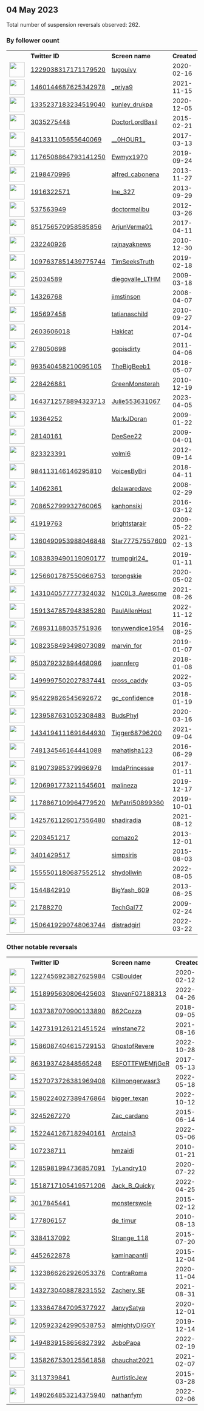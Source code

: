 
## 04 May 2023
Total number of suspension reversals observed: 262.

### By follower count
<table><tr><th></th><th align="left">Twitter ID</th><th align="left">Screen name</th>
<th align="left">Created</th><th align="left">Status</th><th align="left">Suspended</th><th align="left">Followers</th>
<tr><td><a href="https://pbs.twimg.com/profile_images/1622146394151866368/eNAp18Sk_normal.jpg"><img src="https://pbs.twimg.com/profile_images/1622146394151866368/eNAp18Sk_normal.jpg" width="40px" height="40px" align="center"/></a></td><td><a href="https://twitter.com/intent/user?user_id=1229038317171179520">1229038317171179520</a></td><td><a href="https://twitter.com/tugouivy">tugouivy</a></td><td>2020-02-16</td><td align="center"></td><td>2023-05-02</td><td>95860</td></tr>
<tr><td><a href="https://pbs.twimg.com/profile_images/1657016391399260160/8C8c71zL_normal.jpg"><img src="https://pbs.twimg.com/profile_images/1657016391399260160/8C8c71zL_normal.jpg" width="40px" height="40px" align="center"/></a></td><td><a href="https://twitter.com/intent/user?user_id=1460144687625342978">1460144687625342978</a></td><td><a href="https://twitter.com/_priya9">_priya9</a></td><td>2021-11-15</td><td align="center"></td><td>2023-02-08</td><td>48209</td></tr>
<tr><td><a href="https://pbs.twimg.com/profile_images/1387461171649863685/v-59XRGX_normal.jpg"><img src="https://pbs.twimg.com/profile_images/1387461171649863685/v-59XRGX_normal.jpg" width="40px" height="40px" align="center"/></a></td><td><a href="https://twitter.com/intent/user?user_id=1335237183234519040">1335237183234519040</a></td><td><a href="https://twitter.com/kunley_drukpa">kunley_drukpa</a></td><td>2020-12-05</td><td align="center"></td><td>2023-04-29</td><td>38172</td></tr>
<tr><td><a href="https://pbs.twimg.com/profile_images/1511754523949219841/OichwFuz_normal.jpg"><img src="https://pbs.twimg.com/profile_images/1511754523949219841/OichwFuz_normal.jpg" width="40px" height="40px" align="center"/></a></td><td><a href="https://twitter.com/intent/user?user_id=3035275448">3035275448</a></td><td><a href="https://twitter.com/DoctorLordBasil">DoctorLordBasil</a></td><td>2015-02-21</td><td align="center"></td><td>2022-06-14</td><td>37395</td></tr>
<tr><td><a href="https://pbs.twimg.com/profile_images/1663706346267484161/HDtv-B72_normal.jpg"><img src="https://pbs.twimg.com/profile_images/1663706346267484161/HDtv-B72_normal.jpg" width="40px" height="40px" align="center"/></a></td><td><a href="https://twitter.com/intent/user?user_id=841331105655640069">841331105655640069</a></td><td><a href="https://twitter.com/__0HOUR1_">__0HOUR1_</a></td><td>2017-03-13</td><td align="center">🚫</td><td></td><td>30117</td></tr>
<tr><td><a href="https://pbs.twimg.com/profile_images/1622216481474838528/GDj2xHsw_normal.jpg"><img src="https://pbs.twimg.com/profile_images/1622216481474838528/GDj2xHsw_normal.jpg" width="40px" height="40px" align="center"/></a></td><td><a href="https://twitter.com/intent/user?user_id=1176508864793141250">1176508864793141250</a></td><td><a href="https://twitter.com/Ewmyx1970">Ewmyx1970</a></td><td>2019-09-24</td><td align="center"></td><td>2023-03-14</td><td>29731</td></tr>
<tr><td><a href="https://pbs.twimg.com/profile_images/1666663075242467331/G6-zRcjp_normal.jpg"><img src="https://pbs.twimg.com/profile_images/1666663075242467331/G6-zRcjp_normal.jpg" width="40px" height="40px" align="center"/></a></td><td><a href="https://twitter.com/intent/user?user_id=2198470996">2198470996</a></td><td><a href="https://twitter.com/alfred_cabonena">alfred_cabonena</a></td><td>2013-11-27</td><td align="center"></td><td>2023-04-21</td><td>25229</td></tr>
<tr><td><a href="https://pbs.twimg.com/profile_images/1578419161209921537/HJki2aTX_normal.jpg"><img src="https://pbs.twimg.com/profile_images/1578419161209921537/HJki2aTX_normal.jpg" width="40px" height="40px" align="center"/></a></td><td><a href="https://twitter.com/intent/user?user_id=1916322571">1916322571</a></td><td><a href="https://twitter.com/Ine_327">Ine_327</a></td><td>2013-09-29</td><td align="center"></td><td>2023-04-20</td><td>18698</td></tr>
<tr><td><a href="https://pbs.twimg.com/profile_images/864495926378807296/Mm3eOWAZ_normal.jpg"><img src="https://pbs.twimg.com/profile_images/864495926378807296/Mm3eOWAZ_normal.jpg" width="40px" height="40px" align="center"/></a></td><td><a href="https://twitter.com/intent/user?user_id=537563949">537563949</a></td><td><a href="https://twitter.com/doctormalibu">doctormalibu</a></td><td>2012-03-26</td><td align="center"></td><td>2023-05-03</td><td>14519</td></tr>
<tr><td><a href="https://pbs.twimg.com/profile_images/1565605701741051904/oFr1oto4_normal.jpg"><img src="https://pbs.twimg.com/profile_images/1565605701741051904/oFr1oto4_normal.jpg" width="40px" height="40px" align="center"/></a></td><td><a href="https://twitter.com/intent/user?user_id=851756570958585856">851756570958585856</a></td><td><a href="https://twitter.com/ArjunVerma01">ArjunVerma01</a></td><td>2017-04-11</td><td align="center">🚫</td><td>2022-12-19</td><td>13727</td></tr>
<tr><td><a href="https://pbs.twimg.com/profile_images/1577109459050319872/uzgvJr8R_normal.jpg"><img src="https://pbs.twimg.com/profile_images/1577109459050319872/uzgvJr8R_normal.jpg" width="40px" height="40px" align="center"/></a></td><td><a href="https://twitter.com/intent/user?user_id=232240926">232240926</a></td><td><a href="https://twitter.com/rajnayaknews">rajnayaknews</a></td><td>2010-12-30</td><td align="center"></td><td>2023-03-31</td><td>12513</td></tr>
<tr><td><a href="https://pbs.twimg.com/profile_images/1103387717008805888/jkq_AkKB_normal.jpg"><img src="https://pbs.twimg.com/profile_images/1103387717008805888/jkq_AkKB_normal.jpg" width="40px" height="40px" align="center"/></a></td><td><a href="https://twitter.com/intent/user?user_id=1097637851439775744">1097637851439775744</a></td><td><a href="https://twitter.com/TimSeeksTruth">TimSeeksTruth</a></td><td>2019-02-18</td><td align="center"></td><td></td><td>11900</td></tr>
<tr><td><a href="https://pbs.twimg.com/profile_images/494320220110999552/DIVLUERc_normal.jpeg"><img src="https://pbs.twimg.com/profile_images/494320220110999552/DIVLUERc_normal.jpeg" width="40px" height="40px" align="center"/></a></td><td><a href="https://twitter.com/intent/user?user_id=25034589">25034589</a></td><td><a href="https://twitter.com/diegovalle_LTHM">diegovalle_LTHM</a></td><td>2009-03-18</td><td align="center"></td><td>2023-01-10</td><td>9320</td></tr>
<tr><td><a href="https://pbs.twimg.com/profile_images/1607491585020665857/6hfBW66a_normal.jpg"><img src="https://pbs.twimg.com/profile_images/1607491585020665857/6hfBW66a_normal.jpg" width="40px" height="40px" align="center"/></a></td><td><a href="https://twitter.com/intent/user?user_id=14326768">14326768</a></td><td><a href="https://twitter.com/jimstinson">jimstinson</a></td><td>2008-04-07</td><td align="center"></td><td>2023-04-26</td><td>5814</td></tr>
<tr><td><a href="https://pbs.twimg.com/profile_images/1124251019976663042/UHJTO5XO_normal.jpg"><img src="https://pbs.twimg.com/profile_images/1124251019976663042/UHJTO5XO_normal.jpg" width="40px" height="40px" align="center"/></a></td><td><a href="https://twitter.com/intent/user?user_id=195697458">195697458</a></td><td><a href="https://twitter.com/tatianaschild">tatianaschild</a></td><td>2010-09-27</td><td align="center"></td><td>2022-03-04</td><td>5763</td></tr>
<tr><td><a href="https://pbs.twimg.com/profile_images/1319308329689165824/rxuxOxwM_normal.jpg"><img src="https://pbs.twimg.com/profile_images/1319308329689165824/rxuxOxwM_normal.jpg" width="40px" height="40px" align="center"/></a></td><td><a href="https://twitter.com/intent/user?user_id=2603606018">2603606018</a></td><td><a href="https://twitter.com/Hakicat">Hakicat</a></td><td>2014-07-04</td><td align="center"></td><td>2023-04-21</td><td>4257</td></tr>
<tr><td><a href="https://pbs.twimg.com/profile_images/1654813904445267969/KSZ_E56n_normal.jpg"><img src="https://pbs.twimg.com/profile_images/1654813904445267969/KSZ_E56n_normal.jpg" width="40px" height="40px" align="center"/></a></td><td><a href="https://twitter.com/intent/user?user_id=278050698">278050698</a></td><td><a href="https://twitter.com/gopisdirty">gopisdirty</a></td><td>2011-04-06</td><td align="center"></td><td>2023-02-07</td><td>3952</td></tr>
<tr><td><a href="https://pbs.twimg.com/profile_images/1668001359554138112/NV8AxPpI_normal.jpg"><img src="https://pbs.twimg.com/profile_images/1668001359554138112/NV8AxPpI_normal.jpg" width="40px" height="40px" align="center"/></a></td><td><a href="https://twitter.com/intent/user?user_id=993540458210095105">993540458210095105</a></td><td><a href="https://twitter.com/TheBigBeeb1">TheBigBeeb1</a></td><td>2018-05-07</td><td align="center"></td><td>2023-02-03</td><td>3942</td></tr>
<tr><td><a href="https://pbs.twimg.com/profile_images/1463367224547237892/LnNdJFik_normal.jpg"><img src="https://pbs.twimg.com/profile_images/1463367224547237892/LnNdJFik_normal.jpg" width="40px" height="40px" align="center"/></a></td><td><a href="https://twitter.com/intent/user?user_id=228426881">228426881</a></td><td><a href="https://twitter.com/GreenMonsterah">GreenMonsterah</a></td><td>2010-12-19</td><td align="center"></td><td>2022-07-15</td><td>3283</td></tr>
<tr><td><a href="https://pbs.twimg.com/profile_images/1670034528214065154/hQc_VZGy_normal.jpg"><img src="https://pbs.twimg.com/profile_images/1670034528214065154/hQc_VZGy_normal.jpg" width="40px" height="40px" align="center"/></a></td><td><a href="https://twitter.com/intent/user?user_id=1643712578894323713">1643712578894323713</a></td><td><a href="https://twitter.com/Julie553631067">Julie553631067</a></td><td>2023-04-05</td><td align="center"></td><td>2023-04-25</td><td>3099</td></tr>
<tr><td><a href="https://pbs.twimg.com/profile_images/887445900016181255/b8TX_Lh9_normal.jpg"><img src="https://pbs.twimg.com/profile_images/887445900016181255/b8TX_Lh9_normal.jpg" width="40px" height="40px" align="center"/></a></td><td><a href="https://twitter.com/intent/user?user_id=19364252">19364252</a></td><td><a href="https://twitter.com/MarkJDoran">MarkJDoran</a></td><td>2009-01-22</td><td align="center"></td><td></td><td>2966</td></tr>
<tr><td><a href="https://pbs.twimg.com/profile_images/1119264728885420033/ZeEachwY_normal.png"><img src="https://pbs.twimg.com/profile_images/1119264728885420033/ZeEachwY_normal.png" width="40px" height="40px" align="center"/></a></td><td><a href="https://twitter.com/intent/user?user_id=28140161">28140161</a></td><td><a href="https://twitter.com/DeeSee22">DeeSee22</a></td><td>2009-04-01</td><td align="center"></td><td></td><td>2800</td></tr>
<tr><td><a href="https://pbs.twimg.com/profile_images/1035171179349389312/d5sQpKef_normal.jpg"><img src="https://pbs.twimg.com/profile_images/1035171179349389312/d5sQpKef_normal.jpg" width="40px" height="40px" align="center"/></a></td><td><a href="https://twitter.com/intent/user?user_id=823323391">823323391</a></td><td><a href="https://twitter.com/volmi6">volmi6</a></td><td>2012-09-14</td><td align="center"></td><td>2022-11-16</td><td>2735</td></tr>
<tr><td><a href="https://pbs.twimg.com/profile_images/1652670511095095296/zwCvd7wB_normal.jpg"><img src="https://pbs.twimg.com/profile_images/1652670511095095296/zwCvd7wB_normal.jpg" width="40px" height="40px" align="center"/></a></td><td><a href="https://twitter.com/intent/user?user_id=984113146146295810">984113146146295810</a></td><td><a href="https://twitter.com/VoicesByBri">VoicesByBri</a></td><td>2018-04-11</td><td align="center"></td><td>2023-01-12</td><td>2551</td></tr>
<tr><td><a href="https://pbs.twimg.com/profile_images/543430981927985153/tavS7gWM_normal.jpeg"><img src="https://pbs.twimg.com/profile_images/543430981927985153/tavS7gWM_normal.jpeg" width="40px" height="40px" align="center"/></a></td><td><a href="https://twitter.com/intent/user?user_id=14062361">14062361</a></td><td><a href="https://twitter.com/delawaredave">delawaredave</a></td><td>2008-02-29</td><td align="center"></td><td>2022-05-23</td><td>2510</td></tr>
<tr><td><a href="https://pbs.twimg.com/profile_images/1302265955557371904/bjzmKNBS_normal.jpg"><img src="https://pbs.twimg.com/profile_images/1302265955557371904/bjzmKNBS_normal.jpg" width="40px" height="40px" align="center"/></a></td><td><a href="https://twitter.com/intent/user?user_id=708652799932760065">708652799932760065</a></td><td><a href="https://twitter.com/kanhonsiki">kanhonsiki</a></td><td>2016-03-12</td><td align="center"></td><td>2023-02-03</td><td>2451</td></tr>
<tr><td><a href="https://pbs.twimg.com/profile_images/2967969749/581c238730ee515fc4b4277c7faefcbe_normal.jpeg"><img src="https://pbs.twimg.com/profile_images/2967969749/581c238730ee515fc4b4277c7faefcbe_normal.jpeg" width="40px" height="40px" align="center"/></a></td><td><a href="https://twitter.com/intent/user?user_id=41919763">41919763</a></td><td><a href="https://twitter.com/brightstarair">brightstarair</a></td><td>2009-05-22</td><td align="center"></td><td></td><td>2311</td></tr>
<tr><td><a href="https://pbs.twimg.com/profile_images/1459053978428358663/e7AgtAPm_normal.jpg"><img src="https://pbs.twimg.com/profile_images/1459053978428358663/e7AgtAPm_normal.jpg" width="40px" height="40px" align="center"/></a></td><td><a href="https://twitter.com/intent/user?user_id=1360490953988046848">1360490953988046848</a></td><td><a href="https://twitter.com/Star77757557600">Star77757557600</a></td><td>2021-02-13</td><td align="center"></td><td>2023-04-03</td><td>2251</td></tr>
<tr><td><a href="https://pbs.twimg.com/profile_images/1653855140376444928/Wr65-Cfy_normal.jpg"><img src="https://pbs.twimg.com/profile_images/1653855140376444928/Wr65-Cfy_normal.jpg" width="40px" height="40px" align="center"/></a></td><td><a href="https://twitter.com/intent/user?user_id=1083839490119090177">1083839490119090177</a></td><td><a href="https://twitter.com/trumpgirl24_">trumpgirl24_</a></td><td>2019-01-11</td><td align="center"></td><td></td><td>2125</td></tr>
<tr><td><a href="https://pbs.twimg.com/profile_images/1630952540409036800/sr4b0UsQ_normal.jpg"><img src="https://pbs.twimg.com/profile_images/1630952540409036800/sr4b0UsQ_normal.jpg" width="40px" height="40px" align="center"/></a></td><td><a href="https://twitter.com/intent/user?user_id=1256601787550666753">1256601787550666753</a></td><td><a href="https://twitter.com/torongskie">torongskie</a></td><td>2020-05-02</td><td align="center"></td><td>2023-02-01</td><td>2021</td></tr>
<tr><td><a href="https://pbs.twimg.com/profile_images/1659430528888578048/ke_YLqn9_normal.jpg"><img src="https://pbs.twimg.com/profile_images/1659430528888578048/ke_YLqn9_normal.jpg" width="40px" height="40px" align="center"/></a></td><td><a href="https://twitter.com/intent/user?user_id=1431040577777324032">1431040577777324032</a></td><td><a href="https://twitter.com/N1C0L3_Awesome">N1C0L3_Awesome</a></td><td>2021-08-26</td><td align="center"></td><td>2022-07-17</td><td>1918</td></tr>
<tr><td><a href="https://pbs.twimg.com/profile_images/1669711172373716992/Y33vZ5pA_normal.jpg"><img src="https://pbs.twimg.com/profile_images/1669711172373716992/Y33vZ5pA_normal.jpg" width="40px" height="40px" align="center"/></a></td><td><a href="https://twitter.com/intent/user?user_id=1591347857948385280">1591347857948385280</a></td><td><a href="https://twitter.com/PaulAllenHost">PaulAllenHost</a></td><td>2022-11-12</td><td align="center"></td><td>2023-05-01</td><td>1791</td></tr>
<tr><td><a href="https://pbs.twimg.com/profile_images/1268167338739843073/FbAM9QOH_normal.jpg"><img src="https://pbs.twimg.com/profile_images/1268167338739843073/FbAM9QOH_normal.jpg" width="40px" height="40px" align="center"/></a></td><td><a href="https://twitter.com/intent/user?user_id=768931188035751936">768931188035751936</a></td><td><a href="https://twitter.com/tonywendice1954">tonywendice1954</a></td><td>2016-08-25</td><td align="center"></td><td></td><td>1654</td></tr>
<tr><td><a href="https://pbs.twimg.com/profile_images/1530657236959256578/3sz6uD37_normal.jpg"><img src="https://pbs.twimg.com/profile_images/1530657236959256578/3sz6uD37_normal.jpg" width="40px" height="40px" align="center"/></a></td><td><a href="https://twitter.com/intent/user?user_id=1082358493498073089">1082358493498073089</a></td><td><a href="https://twitter.com/marvin_for">marvin_for</a></td><td>2019-01-07</td><td align="center"></td><td>2022-07-16</td><td>1595</td></tr>
<tr><td><a href="https://pbs.twimg.com/profile_images/1330533917410037761/DVzdrbaN_normal.jpg"><img src="https://pbs.twimg.com/profile_images/1330533917410037761/DVzdrbaN_normal.jpg" width="40px" height="40px" align="center"/></a></td><td><a href="https://twitter.com/intent/user?user_id=950379232894468096">950379232894468096</a></td><td><a href="https://twitter.com/joannferg">joannferg</a></td><td>2018-01-08</td><td align="center"></td><td></td><td>1462</td></tr>
<tr><td><a href="https://pbs.twimg.com/profile_images/1602318866864013321/Oy5TxiNH_normal.jpg"><img src="https://pbs.twimg.com/profile_images/1602318866864013321/Oy5TxiNH_normal.jpg" width="40px" height="40px" align="center"/></a></td><td><a href="https://twitter.com/intent/user?user_id=1499997502027837441">1499997502027837441</a></td><td><a href="https://twitter.com/cross_caddy">cross_caddy</a></td><td>2022-03-05</td><td align="center"></td><td>2023-03-10</td><td>1239</td></tr>
<tr><td><a href="https://pbs.twimg.com/profile_images/1624408329064706050/q87Inwn8_normal.jpg"><img src="https://pbs.twimg.com/profile_images/1624408329064706050/q87Inwn8_normal.jpg" width="40px" height="40px" align="center"/></a></td><td><a href="https://twitter.com/intent/user?user_id=954229826545692672">954229826545692672</a></td><td><a href="https://twitter.com/gc_confidence">gc_confidence</a></td><td>2018-01-19</td><td align="center"></td><td>2023-03-09</td><td>1238</td></tr>
<tr><td><a href="https://pbs.twimg.com/profile_images/1335470362788827136/sYXstGyW_normal.jpg"><img src="https://pbs.twimg.com/profile_images/1335470362788827136/sYXstGyW_normal.jpg" width="40px" height="40px" align="center"/></a></td><td><a href="https://twitter.com/intent/user?user_id=1239587631052308483">1239587631052308483</a></td><td><a href="https://twitter.com/BudsPhyl">BudsPhyl</a></td><td>2020-03-16</td><td align="center"></td><td></td><td>1208</td></tr>
<tr><td><a href="https://pbs.twimg.com/profile_images/1434196405057376257/t9FgQqB7_normal.jpg"><img src="https://pbs.twimg.com/profile_images/1434196405057376257/t9FgQqB7_normal.jpg" width="40px" height="40px" align="center"/></a></td><td><a href="https://twitter.com/intent/user?user_id=1434194111691644930">1434194111691644930</a></td><td><a href="https://twitter.com/Tigger68796200">Tigger68796200</a></td><td>2021-09-04</td><td align="center"></td><td>2022-11-09</td><td>1175</td></tr>
<tr><td><a href="https://pbs.twimg.com/profile_images/1658417195548921856/vhC5Pk7P_normal.jpg"><img src="https://pbs.twimg.com/profile_images/1658417195548921856/vhC5Pk7P_normal.jpg" width="40px" height="40px" align="center"/></a></td><td><a href="https://twitter.com/intent/user?user_id=748134546164441088">748134546164441088</a></td><td><a href="https://twitter.com/mahatisha123">mahatisha123</a></td><td>2016-06-29</td><td align="center"></td><td>2022-09-23</td><td>1144</td></tr>
<tr><td><a href="https://pbs.twimg.com/profile_images/820559114430455808/g8PwqibL_normal.jpg"><img src="https://pbs.twimg.com/profile_images/820559114430455808/g8PwqibL_normal.jpg" width="40px" height="40px" align="center"/></a></td><td><a href="https://twitter.com/intent/user?user_id=819073985379966976">819073985379966976</a></td><td><a href="https://twitter.com/ImdaPrincesse">ImdaPrincesse</a></td><td>2017-01-11</td><td align="center"></td><td></td><td>1028</td></tr>
<tr><td><a href="https://pbs.twimg.com/profile_images/1654226596608319491/Fn4E48s__normal.jpg"><img src="https://pbs.twimg.com/profile_images/1654226596608319491/Fn4E48s__normal.jpg" width="40px" height="40px" align="center"/></a></td><td><a href="https://twitter.com/intent/user?user_id=1206991773211545601">1206991773211545601</a></td><td><a href="https://twitter.com/maIineza">maIineza</a></td><td>2019-12-17</td><td align="center">👋</td><td></td><td>1010</td></tr>
<tr><td><a href="https://pbs.twimg.com/profile_images/1654219551041548289/GdkXShrY_normal.jpg"><img src="https://pbs.twimg.com/profile_images/1654219551041548289/GdkXShrY_normal.jpg" width="40px" height="40px" align="center"/></a></td><td><a href="https://twitter.com/intent/user?user_id=1178867109964779520">1178867109964779520</a></td><td><a href="https://twitter.com/MrPatri50899360">MrPatri50899360</a></td><td>2019-10-01</td><td align="center"></td><td>2022-12-06</td><td>1000</td></tr>
<tr><td><a href="https://pbs.twimg.com/profile_images/1649831197210443776/ipkDE6qV_normal.jpg"><img src="https://pbs.twimg.com/profile_images/1649831197210443776/ipkDE6qV_normal.jpg" width="40px" height="40px" align="center"/></a></td><td><a href="https://twitter.com/intent/user?user_id=1425761126017556480">1425761126017556480</a></td><td><a href="https://twitter.com/shadiradia">shadiradia</a></td><td>2021-08-12</td><td align="center"></td><td>2023-03-30</td><td>975</td></tr>
<tr><td><a href="https://pbs.twimg.com/profile_images/954367596094283778/wnSqTq2s_normal.jpg"><img src="https://pbs.twimg.com/profile_images/954367596094283778/wnSqTq2s_normal.jpg" width="40px" height="40px" align="center"/></a></td><td><a href="https://twitter.com/intent/user?user_id=2203451217">2203451217</a></td><td><a href="https://twitter.com/comazo2">comazo2</a></td><td>2013-12-01</td><td align="center"></td><td></td><td>938</td></tr>
<tr><td><a href="https://pbs.twimg.com/profile_images/1644384426141286405/0pcEdmx2_normal.jpg"><img src="https://pbs.twimg.com/profile_images/1644384426141286405/0pcEdmx2_normal.jpg" width="40px" height="40px" align="center"/></a></td><td><a href="https://twitter.com/intent/user?user_id=3401429517">3401429517</a></td><td><a href="https://twitter.com/simpsiris">simpsiris</a></td><td>2015-08-03</td><td align="center"></td><td>2023-03-03</td><td>933</td></tr>
<tr><td><a href="https://pbs.twimg.com/profile_images/1652485763823714305/UzbFVIsZ_normal.jpg"><img src="https://pbs.twimg.com/profile_images/1652485763823714305/UzbFVIsZ_normal.jpg" width="40px" height="40px" align="center"/></a></td><td><a href="https://twitter.com/intent/user?user_id=1555501180687552512">1555501180687552512</a></td><td><a href="https://twitter.com/shydollwin">shydollwin</a></td><td>2022-08-05</td><td align="center"></td><td>2023-01-31</td><td>911</td></tr>
<tr><td><a href="https://pbs.twimg.com/profile_images/1507574957823434753/LvQECWUj_normal.jpg"><img src="https://pbs.twimg.com/profile_images/1507574957823434753/LvQECWUj_normal.jpg" width="40px" height="40px" align="center"/></a></td><td><a href="https://twitter.com/intent/user?user_id=1544842910">1544842910</a></td><td><a href="https://twitter.com/BigYash_609">BigYash_609</a></td><td>2013-06-25</td><td align="center"></td><td>2022-12-08</td><td>901</td></tr>
<tr><td><a href="https://pbs.twimg.com/profile_images/1189636732645511168/SQ956urJ_normal.jpg"><img src="https://pbs.twimg.com/profile_images/1189636732645511168/SQ956urJ_normal.jpg" width="40px" height="40px" align="center"/></a></td><td><a href="https://twitter.com/intent/user?user_id=21788270">21788270</a></td><td><a href="https://twitter.com/TechGal77">TechGal77</a></td><td>2009-02-24</td><td align="center"></td><td></td><td>866</td></tr>
<tr><td><a href="https://pbs.twimg.com/profile_images/1660710616540094464/cqa4Dqy2_normal.jpg"><img src="https://pbs.twimg.com/profile_images/1660710616540094464/cqa4Dqy2_normal.jpg" width="40px" height="40px" align="center"/></a></td><td><a href="https://twitter.com/intent/user?user_id=1506419290748063744">1506419290748063744</a></td><td><a href="https://twitter.com/distradgirl">distradgirl</a></td><td>2022-03-22</td><td align="center"></td><td>2022-08-25</td><td>849</td></tr>
</table>

### Other notable reversals
<table><tr><th></th><th align="left">Twitter ID</th><th align="left">Screen name</th>
<th align="left">Created</th><th align="left">Status</th><th align="left">Suspended</th><th align="left">Followers</th>
<tr><td><a href="https://pbs.twimg.com/profile_images/1653776359976751104/Upz-oC5R_normal.jpg"><img src="https://pbs.twimg.com/profile_images/1653776359976751104/Upz-oC5R_normal.jpg" width="40px" height="40px" align="center"/></a></td><td><a href="https://twitter.com/intent/user?user_id=1227456923827625984">1227456923827625984</a></td><td><a href="https://twitter.com/CSBoulder">CSBoulder</a></td><td>2020-02-12</td><td align="center"></td><td>2022-04-23</td><td>525</td></tr>
<tr><td><a href="https://pbs.twimg.com/profile_images/1655647161353134090/zTtbc2Rm_normal.jpg"><img src="https://pbs.twimg.com/profile_images/1655647161353134090/zTtbc2Rm_normal.jpg" width="40px" height="40px" align="center"/></a></td><td><a href="https://twitter.com/intent/user?user_id=1518995630806425603">1518995630806425603</a></td><td><a href="https://twitter.com/StevenF07188313">StevenF07188313</a></td><td>2022-04-26</td><td align="center"></td><td>2022-12-22</td><td>181</td></tr>
<tr><td><a href="https://pbs.twimg.com/profile_images/1665984785607725056/HgeQo9sJ_normal.jpg"><img src="https://pbs.twimg.com/profile_images/1665984785607725056/HgeQo9sJ_normal.jpg" width="40px" height="40px" align="center"/></a></td><td><a href="https://twitter.com/intent/user?user_id=1037387070900133890">1037387070900133890</a></td><td><a href="https://twitter.com/862Cozza">862Cozza</a></td><td>2018-09-05</td><td align="center"></td><td>2022-12-07</td><td>11</td></tr>
<tr><td><a href="https://pbs.twimg.com/profile_images/1655135037816274944/YLsmd5Os_normal.jpg"><img src="https://pbs.twimg.com/profile_images/1655135037816274944/YLsmd5Os_normal.jpg" width="40px" height="40px" align="center"/></a></td><td><a href="https://twitter.com/intent/user?user_id=1427319126121451524">1427319126121451524</a></td><td><a href="https://twitter.com/winstane72">winstane72</a></td><td>2021-08-16</td><td align="center"></td><td>2022-07-23</td><td>347</td></tr>
<tr><td><a href="https://pbs.twimg.com/profile_images/1586087672099094528/qNjdCwUn_normal.jpg"><img src="https://pbs.twimg.com/profile_images/1586087672099094528/qNjdCwUn_normal.jpg" width="40px" height="40px" align="center"/></a></td><td><a href="https://twitter.com/intent/user?user_id=1586087404615729153">1586087404615729153</a></td><td><a href="https://twitter.com/GhostofRevere">GhostofRevere</a></td><td>2022-10-28</td><td align="center"></td><td>2022-12-02</td><td>248</td></tr>
<tr><td><a href="https://pbs.twimg.com/profile_images/1543155542427725824/Pnd2weul_normal.jpg"><img src="https://pbs.twimg.com/profile_images/1543155542427725824/Pnd2weul_normal.jpg" width="40px" height="40px" align="center"/></a></td><td><a href="https://twitter.com/intent/user?user_id=863193742848565248">863193742848565248</a></td><td><a href="https://twitter.com/ESFOTTFWEMfjGeR">ESFOTTFWEMfjGeR</a></td><td>2017-05-13</td><td align="center"></td><td>2023-03-07</td><td>167</td></tr>
<tr><td><a href="https://pbs.twimg.com/profile_images/1668674825282539520/OpgVcnzY_normal.jpg"><img src="https://pbs.twimg.com/profile_images/1668674825282539520/OpgVcnzY_normal.jpg" width="40px" height="40px" align="center"/></a></td><td><a href="https://twitter.com/intent/user?user_id=1527073726381969408">1527073726381969408</a></td><td><a href="https://twitter.com/Killmongerwasr3">Killmongerwasr3</a></td><td>2022-05-18</td><td align="center"></td><td>2023-01-23</td><td>125</td></tr>
<tr><td><a href="https://pbs.twimg.com/profile_images/1580225184027533312/JkX_EtrR_normal.jpg"><img src="https://pbs.twimg.com/profile_images/1580225184027533312/JkX_EtrR_normal.jpg" width="40px" height="40px" align="center"/></a></td><td><a href="https://twitter.com/intent/user?user_id=1580224027389476864">1580224027389476864</a></td><td><a href="https://twitter.com/bigger_texan">bigger_texan</a></td><td>2022-10-12</td><td align="center"></td><td>2022-12-23</td><td>348</td></tr>
<tr><td><a href="https://pbs.twimg.com/profile_images/1635141193213288448/ia4tdL8U_normal.jpg"><img src="https://pbs.twimg.com/profile_images/1635141193213288448/ia4tdL8U_normal.jpg" width="40px" height="40px" align="center"/></a></td><td><a href="https://twitter.com/intent/user?user_id=3245267270">3245267270</a></td><td><a href="https://twitter.com/Zac_cardano">Zac_cardano</a></td><td>2015-06-14</td><td align="center"></td><td>2023-03-31</td><td>655</td></tr>
<tr><td><a href="https://pbs.twimg.com/profile_images/1551774203883421698/y7d6oq7B_normal.jpg"><img src="https://pbs.twimg.com/profile_images/1551774203883421698/y7d6oq7B_normal.jpg" width="40px" height="40px" align="center"/></a></td><td><a href="https://twitter.com/intent/user?user_id=1522441267182940161">1522441267182940161</a></td><td><a href="https://twitter.com/Arctain3">Arctain3</a></td><td>2022-05-06</td><td align="center"></td><td>2022-12-17</td><td>54</td></tr>
<tr><td><a href="https://pbs.twimg.com/profile_images/1564776307615010821/dJ5vkCpt_normal.jpg"><img src="https://pbs.twimg.com/profile_images/1564776307615010821/dJ5vkCpt_normal.jpg" width="40px" height="40px" align="center"/></a></td><td><a href="https://twitter.com/intent/user?user_id=107238711">107238711</a></td><td><a href="https://twitter.com/hmzaidi">hmzaidi</a></td><td>2010-01-21</td><td align="center"></td><td>2022-11-22</td><td>194</td></tr>
<tr><td><a href="https://pbs.twimg.com/profile_images/1633758008885891072/T_8AzrVg_normal.jpg"><img src="https://pbs.twimg.com/profile_images/1633758008885891072/T_8AzrVg_normal.jpg" width="40px" height="40px" align="center"/></a></td><td><a href="https://twitter.com/intent/user?user_id=1285981994736857091">1285981994736857091</a></td><td><a href="https://twitter.com/TyLandry10">TyLandry10</a></td><td>2020-07-22</td><td align="center"></td><td>2023-04-16</td><td>680</td></tr>
<tr><td><a href="https://pbs.twimg.com/profile_images/1598330400555892737/oIF0YRKt_normal.jpg"><img src="https://pbs.twimg.com/profile_images/1598330400555892737/oIF0YRKt_normal.jpg" width="40px" height="40px" align="center"/></a></td><td><a href="https://twitter.com/intent/user?user_id=1518717105419571206">1518717105419571206</a></td><td><a href="https://twitter.com/Jack_B_Quicky">Jack_B_Quicky</a></td><td>2022-04-25</td><td align="center"></td><td>2022-12-09</td><td>135</td></tr>
<tr><td><a href="https://pbs.twimg.com/profile_images/1228733525802700802/J5TgvJrU_normal.jpg"><img src="https://pbs.twimg.com/profile_images/1228733525802700802/J5TgvJrU_normal.jpg" width="40px" height="40px" align="center"/></a></td><td><a href="https://twitter.com/intent/user?user_id=3017845441">3017845441</a></td><td><a href="https://twitter.com/monsterswole">monsterswole</a></td><td>2015-02-12</td><td align="center">🔒</td><td>2023-03-01</td><td>7</td></tr>
<tr><td><a href="https://pbs.twimg.com/profile_images/1001709547801792513/9c2J6De9_normal.jpg"><img src="https://pbs.twimg.com/profile_images/1001709547801792513/9c2J6De9_normal.jpg" width="40px" height="40px" align="center"/></a></td><td><a href="https://twitter.com/intent/user?user_id=177806157">177806157</a></td><td><a href="https://twitter.com/de_timur">de_timur</a></td><td>2010-08-13</td><td align="center"></td><td>2022-11-19</td><td>280</td></tr>
<tr><td><a href="https://pbs.twimg.com/profile_images/622995100239572992/NKDC10Kf_normal.jpg"><img src="https://pbs.twimg.com/profile_images/622995100239572992/NKDC10Kf_normal.jpg" width="40px" height="40px" align="center"/></a></td><td><a href="https://twitter.com/intent/user?user_id=3384137092">3384137092</a></td><td><a href="https://twitter.com/Strange_118">Strange_118</a></td><td>2015-07-20</td><td align="center"></td><td>2023-01-09</td><td>34</td></tr>
<tr><td><a href="https://pbs.twimg.com/profile_images/1609341604971843584/e4HLBrFK_normal.jpg"><img src="https://pbs.twimg.com/profile_images/1609341604971843584/e4HLBrFK_normal.jpg" width="40px" height="40px" align="center"/></a></td><td><a href="https://twitter.com/intent/user?user_id=4452622878">4452622878</a></td><td><a href="https://twitter.com/kaminapantii">kaminapantii</a></td><td>2015-12-04</td><td align="center"></td><td>2023-04-28</td><td>80</td></tr>
<tr><td><a href="https://pbs.twimg.com/profile_images/1650742712994504707/Cgb2WgIV_normal.jpg"><img src="https://pbs.twimg.com/profile_images/1650742712994504707/Cgb2WgIV_normal.jpg" width="40px" height="40px" align="center"/></a></td><td><a href="https://twitter.com/intent/user?user_id=1323866262926053376">1323866262926053376</a></td><td><a href="https://twitter.com/ContraRoma">ContraRoma</a></td><td>2020-11-04</td><td align="center"></td><td>2023-01-02</td><td>7</td></tr>
<tr><td><a href="https://pbs.twimg.com/profile_images/1638675099875266562/cAQX2bdd_normal.jpg"><img src="https://pbs.twimg.com/profile_images/1638675099875266562/cAQX2bdd_normal.jpg" width="40px" height="40px" align="center"/></a></td><td><a href="https://twitter.com/intent/user?user_id=1432730408878231552">1432730408878231552</a></td><td><a href="https://twitter.com/Zachery_SE">Zachery_SE</a></td><td>2021-08-31</td><td align="center">🔒</td><td>2023-04-20</td><td>80</td></tr>
<tr><td><a href="https://pbs.twimg.com/profile_images/1333649323955867648/WLey2pth_normal.jpg"><img src="https://pbs.twimg.com/profile_images/1333649323955867648/WLey2pth_normal.jpg" width="40px" height="40px" align="center"/></a></td><td><a href="https://twitter.com/intent/user?user_id=1333647847095377927">1333647847095377927</a></td><td><a href="https://twitter.com/JanvySatya">JanvySatya</a></td><td>2020-12-01</td><td align="center"></td><td>2023-01-05</td><td>88</td></tr>
<tr><td><a href="https://pbs.twimg.com/profile_images/1664398352300081153/cvGoGvUE_normal.jpg"><img src="https://pbs.twimg.com/profile_images/1664398352300081153/cvGoGvUE_normal.jpg" width="40px" height="40px" align="center"/></a></td><td><a href="https://twitter.com/intent/user?user_id=1205923242990538753">1205923242990538753</a></td><td><a href="https://twitter.com/almightyDIGGY">almightyDIGGY</a></td><td>2019-12-14</td><td align="center"></td><td>2022-11-18</td><td>504</td></tr>
<tr><td><a href="https://pbs.twimg.com/profile_images/1494840253919600641/HO6O22Xp_normal.jpg"><img src="https://pbs.twimg.com/profile_images/1494840253919600641/HO6O22Xp_normal.jpg" width="40px" height="40px" align="center"/></a></td><td><a href="https://twitter.com/intent/user?user_id=1494839158656827392">1494839158656827392</a></td><td><a href="https://twitter.com/JoboPapa">JoboPapa</a></td><td>2022-02-19</td><td align="center"></td><td>2023-03-02</td><td>0</td></tr>
<tr><td><a href="https://pbs.twimg.com/profile_images/1358267887484497920/7ShPQ5XX_normal.jpg"><img src="https://pbs.twimg.com/profile_images/1358267887484497920/7ShPQ5XX_normal.jpg" width="40px" height="40px" align="center"/></a></td><td><a href="https://twitter.com/intent/user?user_id=1358267530125561858">1358267530125561858</a></td><td><a href="https://twitter.com/chauchat2021">chauchat2021</a></td><td>2021-02-07</td><td align="center"></td><td>2022-05-13</td><td>276</td></tr>
<tr><td><a href="https://pbs.twimg.com/profile_images/1643280415891812353/dM3gwtP6_normal.jpg"><img src="https://pbs.twimg.com/profile_images/1643280415891812353/dM3gwtP6_normal.jpg" width="40px" height="40px" align="center"/></a></td><td><a href="https://twitter.com/intent/user?user_id=3113739841">3113739841</a></td><td><a href="https://twitter.com/AurtisticJew">AurtisticJew</a></td><td>2015-03-28</td><td align="center"></td><td>2023-01-14</td><td>20</td></tr>
<tr><td><a href="https://pbs.twimg.com/profile_images/1667803610963488768/nrTYWwGg_normal.jpg"><img src="https://pbs.twimg.com/profile_images/1667803610963488768/nrTYWwGg_normal.jpg" width="40px" height="40px" align="center"/></a></td><td><a href="https://twitter.com/intent/user?user_id=1490264853214375940">1490264853214375940</a></td><td><a href="https://twitter.com/nathanfym">nathanfym</a></td><td>2022-02-06</td><td align="center"></td><td>2023-01-07</td><td>317</td></tr>
</table>
